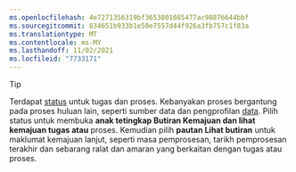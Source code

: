 ```yaml
---
ms.openlocfilehash: 4e7271356319bf3653801085477ac98876644bbf
ms.sourcegitcommit: 834651b933b1e50e7557d44f926a3fb757c1f83a
ms.translationtype: MT
ms.contentlocale: ms-MY
ms.lasthandoff: 11/02/2021
ms.locfileid: "7733171"
---
```

> [!TIP] 
> Terdapat [status](../audience-insights/system.md#status-definitions) untuk tugas dan proses. Kebanyakan proses bergantung pada proses huluan lain, seperti sumber data dan pengprofilan [data](../audience-insights/system.md#refresh-processes). Pilih status untuk membuka **anak tetingkap Butiran Kemajuan dan lihat kemajuan tugas atau** proses. Kemudian pilih **pautan Lihat butiran** untuk maklumat kemajuan lanjut, seperti masa pemprosesan, tarikh pemprosesan terakhir dan sebarang ralat dan amaran yang berkaitan dengan tugas atau proses.
